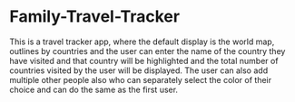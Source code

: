 # Family-Travel-Tracker
This is a travel tracker app, where the default display is the world map, outlines by countries and the user can enter the name of the country they have visited and that country will be highlighted and the total number of countries visited by the user will be displayed.
 The user can also add multiple other people also who can separately select the color of their choice and can do the same as the first user.
